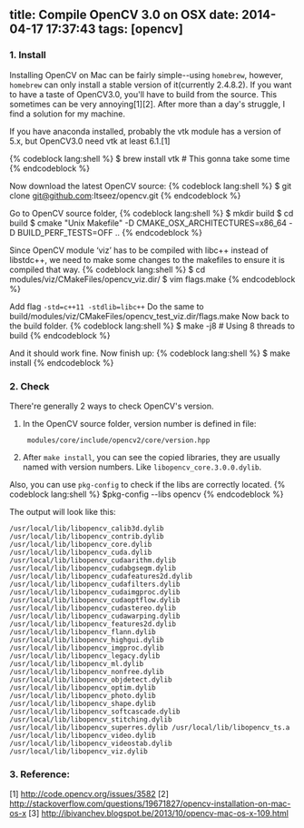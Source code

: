 title: Compile OpenCV 3.0 on OSX
date: 2014-04-17 17:37:43
tags: [opencv]
---
### 1. Install

Installing OpenCV on Mac can be fairly simple--using `homebrew`, however, `homebrew` can only install a stable version of it(currently 2.4.8.2). If you want to have a taste of OpenCV3.0, you'll have to build from the source. This sometimes can be very annoying[1][2]. After more than a day's struggle, I find a solution for my machine.

If you have anaconda installed, probably the vtk module has a version of 5.x, but OpenCV3.0 need vtk at least 6.1.[1]

{% codeblock lang:shell %}
$ brew install vtk   # This gonna take some time
{% endcodeblock %}

Now download the latest OpenCV source:
{% codeblock lang:shell %}
$ git clone git@github.com:Itseez/opencv.git
{% endcodeblock %}

Go to OpenCV source folder, 
{% codeblock lang:shell %}
$ mkdir build
$ cd build
$ cmake "Unix Makefile" -D CMAKE_OSX_ARCHITECTURES=x86_64 -D BUILD_PERF_TESTS=OFF ..
{% endcodeblock %}

Since OpenCV module ‘viz’ has to be compiled with libc++ instead of libstdc++, we need to make some changes to the makefiles to ensure it is compiled that way.
{% codeblock lang:shell %}
$ cd modules/viz/CMakeFiles/opencv_viz.dir/
$ vim flags.make
{% endcodeblock %}

Add flag `-std=c++11 -stdlib=libc++`
Do the same to build/modules/viz/CMakeFiles/opencv_test_viz.dir/flags.make
Now back to the build folder. 
{% codeblock lang:shell %}
$ make -j8  # Using 8 threads to build
{% endcodeblock %}

And it should work fine. 
Now finish up:
{% codeblock lang:shell %}
$ make install
{% endcodeblock %}

### 2. Check

There're generally 2 ways to check OpenCV's version. 

1. In the OpenCV source folder, version number is defined in file:
    
        modules/core/include/opencv2/core/version.hpp 
    
2. After `make install`, you can see the copied libraries, they are usually named with version numbers. Like `libopencv_core.3.0.0.dylib`.

Also, you can use `pkg-config` to check if the libs are correctly located.
{% codeblock lang:shell %}
$pkg-config --libs opencv
{% endcodeblock %}

The output will look like this:

	/usr/local/lib/libopencv_calib3d.dylib /usr/local/lib/libopencv_contrib.dylib /usr/local/lib/libopencv_core.dylib /usr/local/lib/libopencv_cuda.dylib /usr/local/lib/libopencv_cudaarithm.dylib /usr/local/lib/libopencv_cudabgsegm.dylib /usr/local/lib/libopencv_cudafeatures2d.dylib /usr/local/lib/libopencv_cudafilters.dylib /usr/local/lib/libopencv_cudaimgproc.dylib /usr/local/lib/libopencv_cudaoptflow.dylib /usr/local/lib/libopencv_cudastereo.dylib /usr/local/lib/libopencv_cudawarping.dylib /usr/local/lib/libopencv_features2d.dylib /usr/local/lib/libopencv_flann.dylib /usr/local/lib/libopencv_highgui.dylib /usr/local/lib/libopencv_imgproc.dylib /usr/local/lib/libopencv_legacy.dylib /usr/local/lib/libopencv_ml.dylib /usr/local/lib/libopencv_nonfree.dylib /usr/local/lib/libopencv_objdetect.dylib /usr/local/lib/libopencv_optim.dylib /usr/local/lib/libopencv_photo.dylib /usr/local/lib/libopencv_shape.dylib /usr/local/lib/libopencv_softcascade.dylib /usr/local/lib/libopencv_stitching.dylib /usr/local/lib/libopencv_superres.dylib /usr/local/lib/libopencv_ts.a /usr/local/lib/libopencv_video.dylib /usr/local/lib/libopencv_videostab.dylib /usr/local/lib/libopencv_viz.dylib


### 3. Reference: 
[1] http://code.opencv.org/issues/3582
[2] http://stackoverflow.com/questions/19671827/opencv-installation-on-mac-os-x
[3] http://ibivanchev.blogspot.be/2013/10/opencv-mac-os-x-109.html

